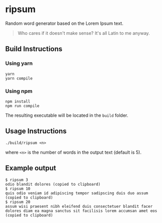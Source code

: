 # ripsum
Random word generator based on the Lorem Ipsum text.

> Who cares if it doesn't make sense? It's all Latin to me anyway.


## Build Instructions

### Using yarn

```
yarn
yarn compile
```

### Using npm

```
npm install
npm run compile
```

The resulting executable will be located in the `build` folder.

## Usage Instructions

```
./build/ripsum <n>
```

where `<n>` is the number of words in the output text (default is 5).

## Example output

```
$ ripsum 3
odio blandit dolores (copied to clipboard)
$ ripsum 10
quis odio veniam id adipiscing tempor sadipscing duis duo assum (copied to clipboard)
$ ripsum 20
assum wisi praesent nibh eleifend duis consectetuer blandit facer dolores diam ea magna sanctus sit facilisis lorem accumsan amet eos (copied to clipboard)
```
